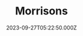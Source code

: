 ---
date: 2023-09-27T05:22:50.000Z
title: Morrisons
latitude: 52.04938134912715
longitude: 0.9546547409704537
category: checkin
---